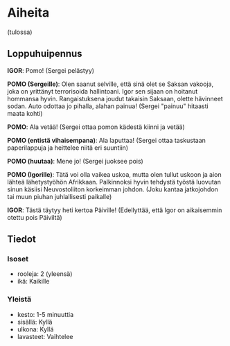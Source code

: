 # Aiheita
(tulossa)

## Loppuhuipennus
**IGOR**: Pomo! (Sergei pelästyy)

**POMO (Sergeille)**: Olen saanut selville, että sinä olet se Saksan vakooja, joka on yrittänyt terrorisoida hallintoani. Igor sen sijaan on hoitanut hommansa hyvin. Rangaistuksena joudut takaisin Saksaan, olette hävinneet sodan. Auto odottaa jo pihalla, alahan painua! (Sergei "painuu" hitaasti maata kohti)

**POMO**: Ala vetää! (Sergei ottaa pomon kädestä kiinni ja vetää)

**POMO (entistä vihaisempana)**: Ala laputtaa! (Sergei ottaa taskustaan paperilappuja ja heittelee niitä eri suuntiin)

**POMO (huutaa)**: Mene jo! (Sergei juoksee pois)

**POMO (Igorille)**: Tätä voi olla vaikea uskoa, mutta olen tullut uskoon ja aion lähteä lähetystyöhön Afrikkaan. Palkinnoksi hyvin tehdystä työstä luovutan sinun käsiisi Neuvostoliiton korkeimman johdon. (Joku kantaa jatkojohdon tai muun piuhan juhlallisesti paikalle)

**IGOR**: Tästä täytyy heti kertoa Päiville! (Edellyttää, että Igor on aikaisemmin otettu pois Päiviltä)


## Tiedot
### Isoset
- rooleja: 2 (yleensä)
- ikä: Kaikille

### Yleistä
- kesto: 1-5 minuuttia
- sisällä: Kyllä
- ulkona: Kyllä
- lavasteet: Vaihtelee